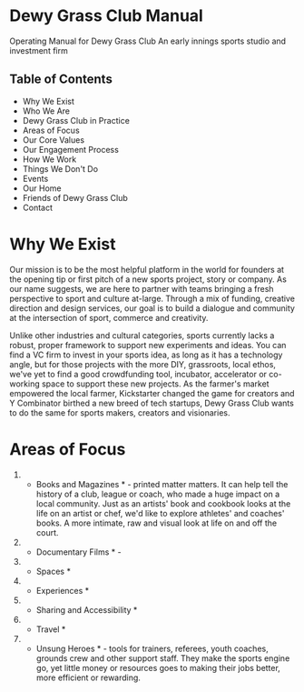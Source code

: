 # Dewy Grass Club Manual
Operating Manual for Dewy Grass Club
An early innings sports studio and investment firm

## Table of Contents
- Why We Exist
- Who We Are
- Dewy Grass Club in Practice
- Areas of Focus
- Our Core Values
- Our Engagement Process
- How We Work
- Things We Don't Do
- Events
- Our Home
- Friends of Dewy Grass Club
- Contact

# Why We Exist
Our mission is to be the most helpful platform in the world for founders at the opening tip or first pitch of a new sports project, story or company. As our name suggests, we are here to partner with teams bringing a fresh perspective to sport and culture at-large. Through a mix of funding, creative direction and design services, our goal is to build a dialogue and community at the intersection of sport, commerce and creativity.

Unlike other industries and cultural categories, sports currently lacks a robust, proper framework to support new experiments and ideas. You can find a VC firm to invest in your sports idea, as long as it has a technology angle, but for those projects with the more DIY, grassroots, local ethos, we've yet to find a good crowdfunding tool, incubator, accelerator or co-working space to support these new projects. As the farmer's market empowered the local farmer, Kickstarter changed the game for creators and Y Combinator birthed a new breed of tech startups, Dewy Grass Club wants to do the same for sports makers, creators and visionaries.

# Areas of Focus

1. * Books and Magazines * - printed matter matters. It can help tell the history of a club, league or coach, who made a huge impact on a local community. Just as an artists' book and cookbook looks at the life on an artist or chef, we'd like to explore athletes' and coaches' books. A more intimate, raw and visual look at life on and off the court. 
2. * Documentary Films * - 
3. * Spaces *
4. * Experiences *
5. * Sharing and Accessibility *
6. * Travel *
7. * Unsung Heroes * - tools for trainers, referees, youth coaches, grounds crew and other support staff. They make the sports engine go, yet little money or resources goes to making their jobs better, more efficient or rewarding.

